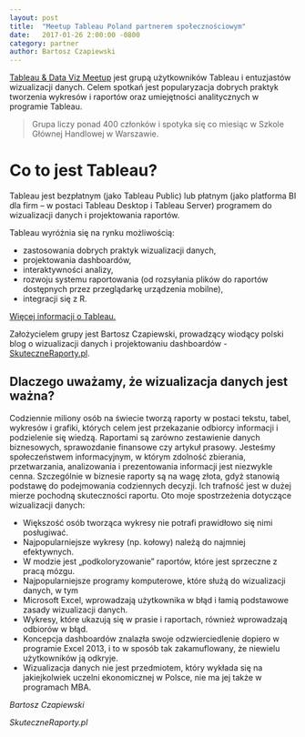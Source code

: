 ```yaml
---
layout: post
title:  "Meetup Tableau Poland partnerem społecznościowym"
date:   2017-01-26 2:00:00 -0800
category: partner
author: Bartosz Czapiewski
---
```


[Tableau & Data Viz Meetup](http://tableaupoland.com/) jest grupą użytkowników Tableau i entuzjastów wizualizacji danych. Celem spotkań jest popularyzacja dobrych praktyk tworzenia wykresów i raportów oraz umiejętności analitycznych w programie Tableau. 

> Grupa liczy ponad 400 członków i spotyka się co miesiąc w Szkole Głównej Handlowej w Warszawie.

# Co to jest Tableau?

Tableau jest bezpłatnym (jako Tableau Public) lub płatnym (jako platforma BI dla firm – w postaci Tableau Desktop i Tableau Server) programem do wizualizacji danych i projektowania raportów. 

Tableau wyróżnia się na rynku możliwością:

- zastosowania dobrych praktyk wizualizacji danych,
- projektowania dashboardów,
- interaktywności analizy,
- rozwoju systemu raportowania (od rozsyłania plików do raportów dostępnych przez przeglądarkę urządzenia mobilne),
- integracji się z R.

[Więcej informacji o Tableau.](https://skuteczneraporty.pl/co-to-jest-tableau/)

Założycielem grupy jest Bartosz Czapiewski, prowadzący wiodący polski blog o wizualizacji danych i projektowaniu dashboardów - [SkuteczneRaporty.pl](http://skuteczneraporty.pl/).

## Dlaczego uważamy, że wizualizacja danych jest ważna?

Codziennie miliony osób na świecie tworzą raporty w postaci tekstu, tabel, wykresów i grafiki, których celem jest przekazanie odbiorcy informacji i podzielenie się wiedzą. Raportami są zarówno zestawienie danych biznesowych, sprawozdanie finansowe czy artykuł 
prasowy. Jesteśmy społeczeństwem informacyjnym, w którym zdolność zbierania, przetwarzania, analizowania i prezentowania informacji jest niezwykle cenna. Szczególnie w biznesie raporty są na wagę złota, gdyż stanowią podstawę do podejmowania codziennych decyzji. Ich trafność jest w dużej mierze pochodną skuteczności raportu. Oto moje spostrzeżenia dotyczące wizualizacji danych:

- Większość osób tworząca wykresy nie potrafi prawidłowo się nimi posługiwać.
- Najpopularniejsze wykresy (np. kołowy) należą do najmniej efektywnych.
- W modzie jest „podkoloryzowanie” raportów, które jest sprzeczne z pracą mózgu.
- Najpopularniejsze programy komputerowe, które służą do wizualizacji danych, w tym
- Microsoft Excel, wprowadzają użytkownika w błąd i łamią podstawowe zasady wizualizacji danych.
- Wykresy, które ukazują się w prasie i raportach, również wprowadzają odbiorów w błąd.
- Koncepcja dashboardów znalazła swoje odzwierciedlenie dopiero w programie Excel 2013, i to w sposób tak zakamuflowany, że niewielu użytkowników ją odkryje.
- Wizualizacja danych nie jest przedmiotem, który wykłada się na jakiejkolwiek uczelni ekonomicznej w Polsce, nie ma jej także w programach MBA.


*Bartosz Czapiewski* 

*SkuteczneRaporty.pl*

